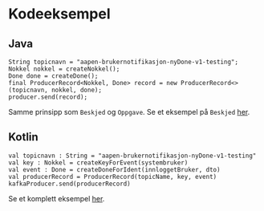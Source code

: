 # Kodeeksempel

## Java
```
String topicnavn = "aapen-brukernotifikasjon-nyDone-v1-testing";
Nokkel nokkel = createNokkel();
Done done = createDone();
final ProducerRecord<Nokkel, Done> record = new ProducerRecord<>(topicnavn, nokkel, done);
producer.send(record);
```
Samme prinsipp som `Beskjed` og `Oppgave`. Se et eksempel på `Beskjed` [her](https://github.com/navikt/brukernotifikasjoner-demo-producer/blob/master/src/main/java/no/nav/brukernotifikasjon/BeskjedProducer.java).

## Kotlin
```
val topicnavn : String = "aapen-brukernotifikasjon-nyDone-v1-testing"
val key : Nokkel = createKeyForEvent(systembruker)
val event : Done = createDoneForIdent(innloggetBruker, dto)
val producerRecord = ProducerRecord(topicName, key, event)
kafkaProducer.send(producerRecord)
```
Se et komplett eksempel [her](https://github.com/navikt/dittnav-event-test-producer/blob/master/src/main/kotlin/no/nav/personbruker/dittnav/eventtestproducer/done/DoneProducer.kt).
